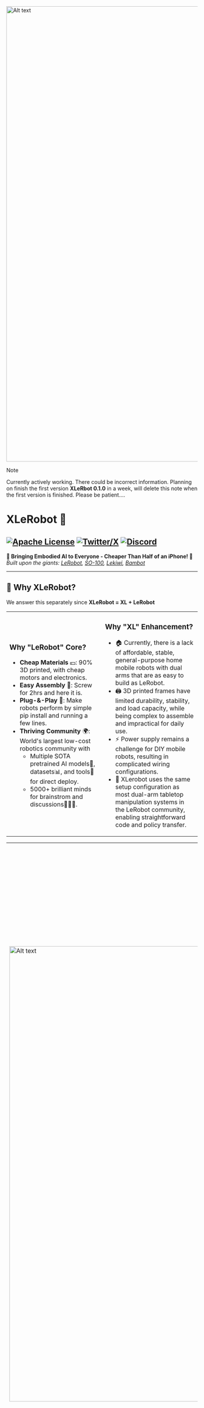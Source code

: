 <img src="media/XLeRobot.png" alt="Alt text" width="1200" />

> [!NOTE] 
> Currently actively working. There could be incorrect information. Planning on finish the first version **XLeRbot 0.1.0** in a week, will delete this note when the first version is finished. Please be patient....

# XLeRobot 🤖

[![Apache License](https://img.shields.io/badge/License-Apache%202.0-blue.svg)](https://opensource.org/licenses/Apache-2.0)
[![Twitter/X](https://img.shields.io/twitter/follow/VectorWang?style=social)](https://twitter.com/VectorWang2)
[![Discord](https://dcbadge.vercel.app/api/server/C5P34WJ68S?style=flat)](https://discord.gg/s3KuuzsPFb)
---


**🚀 Bringing Embodied AI to Everyone - Cheaper Than Half of an iPhone! 📱**  
*Built upon the giants: [LeRobot](https://github.com/huggingface/lerobot), [SO-100](https://github.com/TheRobotStudio/SO-ARM100), [Lekiwi](https://github.com/SIGRobotics-UIUC/LeKiwi), [Bambot](https://github.com/timqian/bambot)*

---

## 🌟 Why XLeRobot?  
We answer this separately since    **XLeRobot = XL + LeRobot**
<table>
  <tr>
    <td width="50%">
      
### Why "LeRobot" Core?
- **Cheap Materials** 💴: 90% 3D printed, with cheap motors and electronics.
- **Easy Assembly** 🔨: Screw for 2hrs and here it is.
- **Plug-&-Play** 🧩: Make robots perform by simple pip install and running a few lines.
- **Thriving Community** 🌍:
  World's largest low-cost robotics community with
  - Multiple SOTA pretrained AI models🧠, datasets📊, and tools🔨 for direct deploy. 
  - 5000+ brilliant minds for brainstrom and discussions🧑‍🤝‍🧑.     
    </td>
    <td width="50%">
    
### Why "XL" Enhancement? 
- 🏠 Currently, there is a lack of affordable, stable, general-purpose home mobile robots with dual arms that are as easy to build as LeRobot.
- 🖨️ 3D printed frames have limited durability, stability, and load capacity, while being complex to assemble and impractical for daily use.
- ⚡ Power supply remains a challenge for DIY mobile robots, resulting in complicated wiring configurations.
- 🤖 XLerobot uses the same setup configuration as most dual-arm tabletop manipulation systems in the LeRobot community, enabling straightforward code and policy transfer.   
    </td>
  </tr>
</table>


<table>
  <tr>
    <td width="35%">
      <img src="media/realpic_2.jpg" alt="Alt text" width="1200" />
    </td>
    <td width="65%">
      
### Overall advantages/goals of XLeRobot

- **Cost-effective** 💴: complete make under $700 , with upgrades from existing SO100Arm and Lekiwi for less than $250 .
- **Easy upgrade** ⏫ (physical and electrical) for **Lekiwi** and **SO100**
    - No motor id changes or hardware modifications needed
    - Directly transfer your trained policy from tabletop SO100 arm to here
- **Practical and reliable** 💪: capable of completing many daily tasks performed by $20,000 dual-arm mobile robots on the market.
    - Such as: open doors🚪, serve drinks☕, clean tables🧹, moving clothes to baskets👕, grab from the fridge🍱, etc.
    - More tasks demonstrated in the Lerobot hackathon in [Shanghai](https://www.youtube.com/watch?v=1oXvINlYsls&ab_channel=SeeedStudio) and [Mountain View](https://x.com/asierarranz/status/1905306686648132061).
    - **Note**: Currently not designed for tasks requiring in-hand dexterity 🤹, heavy lifting (over 1kg per arm) 🏋️, or highly dynamic movements 🏃
- **Rich open-source resources** 📕
    - Lerobot's plug-and-play code🧩 and numerous AI models🧠
    - Supported by an active, growing community of contributors🧑‍🤝‍🧑

    </td>
  </tr>
</table>



---
## 🎯 Demo 0.0.5
> [!NOTE]
> Currently just a single arm version by directly implementing Lekiwi, teleoped by the other follower arm. 3x speed.

https://github.com/user-attachments/assets/2e9eb3c9-af16-4af2-8748-8f936278c8eb

---

## 🛠️ Total Cost TODO
> [!NOTE] 
> We want XLeRobot to be powerful, so there's only a 12V version.
> Doesn't include cost of 3D printing

| Price| US  | EU  | CN |
|---------|----:|----:|----:|
| **Build from Scratch** |  **$XX**  |  **€XX**  |  **¥XX**  |
| **Build from 2 SO100 arms**  |  **$XX**  |  **€XX**  |  **¥XX**  |
| **Build from 1 Lekiwi** |  **$XX**  |  **€XX**  |  **¥XX**  |
| **Build from 1 Lekiwi and 1 SO100 arm** |  **$XX**  |  **€XX**  |  **¥XX**  |

For details please see [Bill of Materials](BOM.md).

---
---
## 🚀 Get Started（Detailed Tutorial）TODO
> [!NOTE] 
> I am a hardware rookie myself, so I want to make sure this tutorial is friendly to every fellow rookie.
1. **Buy your parts**: [Bill of Materials](BOM.md)
2. **Print your stuff**: 3D printing instructions
3. Avengers: **Assemble**!
4. **Software**: Get your robot moving!
---
---
> [!NOTE] 
> The content above provides efficient instructions for building the **XLeRobot**. The content below explains the project's purpose and vision in greater detail.

## 🛠️ Hardware Intro 🛠️

**XLeRobot** = Lekiwi + 1x SO100 arm + **IKEA RÅSKOG Cart** + **Anker Battery**

= 2x SO100 Arms + 3x omni wheels + RasberryPi + **IKEA RÅSKOG Cart** + **Anker Battery**

> [!NOTE]
> *All compute handled by your PC - Raspberry Pi only manages data communication via wifi 📶*

<table>
  <tr>
    <td width="50%">
      
### Why IKEA RÅSKOG Cart?
- 🌎 Global availability with standardized design
- 💰 Cheap
- 🏗️ Simple structure yet sturdy construction
- 🔧 Metal Mesh bottom enables easy mounting of components
- 📦 Perfect for storage and transportation of items
- 📏 Ideal height for common household surfaces—from stovetop to coffee table
<img src="media/realpic_back.jpg" alt="Alt text" width="250" />
    </td>
    <td width="50%">
    
### Why Anker SOLIX C300 Power Station? 
- 🌍 Global availability
- ⚡ 288Wh capacity, 300W maximum output power, 280W maximum charging power
- 🔌 Powers both 12V arms, base, and Raspberry Pi at full capacity through three Type-C charging cables—eliminating complex wiring system
- 🔋 Exceptional battery life: 10 hours with normal use, 6 hours under intensive operation, and only 1 hour to fully charge
- 💡 Integrated lighting for nighttime operation
- ☀️ Optional solar panel mounting for continuous power supply
- 🎒 Versatile and detachable—serves beyond robotics in daily life as emergency backup power or camping power source
<img src="media/realpic_battery.jpg" alt="Alt text" width="250" />
    </td>
  </tr>
</table>


---

## 💻 Software Intro 💻
Here's a general idea of how you can control the robot and make it smart:

### 🕹️ Basic Control

- **Joint** (motor angle) control → leader-follower arm control

- **End effector pose** control → VR remote control
  
> [!NOTE]
> For the first version we mainly focus on the hardware. The LeRobot code hasn't been modified yet. You can run the original Lekiwi demo by connecting one arm to the RaspberryPi and another arm to the desktop to recreate the Demo 0.0.5 by remote control. The Lerobot code for XLeRobot will be soon updated with highest priority.


### 🧠 Paths towards General Embodied Machine Intelligence

**Two main approaches for making robots intelligent, reflecting the primary methods in current academic robotics manipulation research** (This is a simplified comparison, as many works combine benefits from both approaches. And all the statements below are my personal opinions, they might not be correct. Just for your reference, open to discussions.)

<table>
  <tr>
    <td width="50%">
      
### 🕸️End to End Visual-motor Policy (VLA)

(Please don’t judge me for this since i am not an expert in VLMs and VLAs)

- Most used recently on Lerobot
- E.g. Pi-0, GR0OT, RT-1, RT-2, RDT, etc.
- 👍 **Pros**:
  - Doesn't need accurate calibration when it comes to direct joint control (perfect for current lerobot
  - Enables direct learning from visual input to motor actions
  - Can learn complex behaviors from demonstration data
- 👎 **Cons**:
  - Often requires large amounts of training data
  - Can be computationally expensive during training phase
  - Less interpretable
  - Challenge in generalization to novel tasks without additional training
  - May struggle with long-horizon planning compared to explicit planning methods
  - Performance highly dependent on data quality and diversity
    </td>
    <td width="50%">
### 🌎Hierarchical Sim2real/World Model that Understand and Predict Physics🌎

- **General idea**: Requires a (world) model to "understand" the physics and dynamics of the task/world and predict the next states. 
  - E.g. Explicit physics models, latent models (JEPA), video generation (Cosmos)
  - Policy approaches: RL-based or Optimization-based (MPC), or hybrid
  - Key techniques: Diffusion models, real2sim2real, object segmentation
  - Applications: Contact-rich tasks, non-prehensile manipulation, dynamic tasks
- 👍**Pros**:
  - Physics understanding enables action interpretation and modification
  - Can learn without human demonstrations
  - Offers interpretability and explainability
  - Supports counterfactual reasoning
  - More sample-efficient than end-to-end approaches
  - Better at long-horizon planning
- 👎**Cons**:
  - Normally require an accurate robot model (current LeRobot calibration method doesn't really fulfill this) 
  - Hierarchical failure points (perception, segmentation, model mismatch)
  - Sim2real gap remains challenging
  - Task-specific action strategies limit transfer
  - Difficulty modeling complex contacts and friction
  - Integration challenges between components 

    </td>
  </tr>
</table>





### 🔈🇦🇩 Ads time:
- **Our lab**: [Rice RobotPI Lab](https://robotpilab.github.io/)
    - One of our visions: use [Caging in Time](https://robotpilab.github.io/publication/caging/) and Funnel-based Manipulation methodology to realize robust object manipulation under imperfect real world situations perception noise, network lag, [contact rich](https://robotpilab.github.io/publication/collision-inclusive-manipulation/), etc.
- **Simulation platform** (my personal preference): [Maniskill](https://www.maniskill.ai/)
    - 🚀Fast GPU acceleration for parallel simulations
    - 🎨Nice photorealistic visual by ray-tracing
    - 🪶Light-weight, consistent, easy to use (compared with Isaac Lab, in my opinion)
    - 🤖Support for [multiple robots](https://maniskill.readthedocs.io/en/latest/robots/index.html) (including [SO100 arm](https://x.com/Stone_Tao/status/1910101218241978537))


---
## Future Plans

### Hardware
<table>
  <tr>
    <td width="50%">
      
**Urgent**

- 🔧 Add two arm base options: clamp-held (current) or screw-mounted
- 🛠️ Add a connector plate that is fully compatible with the metal mesh of IKEA cart
    </td>
    <td width="50%">
    
**In the near future**

- 📸 Add a RealSense depth camera to the head complement the hand RGB cameras for precise environmental perception
- 👆 Basic tactile sensing
    </td>
  </tr>
</table>


> [!NOTE]
> While fancier upgrades are totally possible (like switching to a Jetson processor, upgrading the chassis, or using better motors), these would contradict this project's core mission: **creating the world's most affordable, easy-to-install, plug-and-play universal robot opensource platform**. But these upgrades can be listed as optional add-ons in the future instead of the main track.

### Software

(software updates will also depend on the development of LeRobot community)
<table>
  <tr>
    <td width="50%">
      
**Urgent**

- ⚙️ Basic control algorithms
- 🎮 Optimized end effector control
- 🎲 Maniskill simulation environment
- 🕶️ Quest3 VR control and teleop
- 🤖 Simple tasks using existing VLA models from Lerobot codebase
    </td>
    <td width="50%">
    
**In the near future**

- 🎯 AprilTag-based precise calibration
- 🗺️ Single RGBD camera autonomous navigation
- 🌐 Digital twin alignment for sim2real applications
- 🧠 World model and physics-based robust manipulation
- 💬 Connect with MCP to directly utilize LLMs
    </td>
  </tr>
</table>

---

## 🎯 Who is XLerobot For?

- 🚀 **Startups & Labs**: Build prototypes faster with the world's cheapest modular platform
- 👩🔬 **Self Researchers**: Experiment with embodied AI without breaking the bank 💸
- 🎓 **Education Heroes**:
  - High School Teachers: Bring cutting-edge robotics to STEM classes 🧪
  - University Professors: Affordable platform for robotics/AI courses 📚
  - Students: From beginners to researchers 🎒→🎓
- 🤖 **DIY Enthusiasts**: Perfect for indoor projects - plant care, delivery bots, home automation 🌱📦
---

## Limitations

(Hey, for this price, what more could you ask for?)

- 🔒 Fixed height—adding a stable lifting platform would significantly increase costs and assembly difficulty
- 📏 Smaller workspace compared to Aloha—though we try to fully utilize the workspace of SO100, the arm size does have limits—though XLeRobot can still handles the majority of its tasks
- ⚖️ Limited payload capacity for a single arm—that's why the IKEA cart is here
- 🛒 Base movement precision may be affected by the wheels of IKEA cart—can be addressed through closed-loop feedback control

All things considered—cost, community support, ease of assembly, and practical utility—XLeRobot stands out as the most compelling low-cost robot for indoor applications


---

### Main Contributors

Currently only [me](https://vector-wangel.github.io/) alone. This is just a very small brick on the pyramids, definitely not possible with [LeRobot](https://github.com/huggingface/lerobot), [SO-100](https://github.com/TheRobotStudio/SO-ARM100), [Lekiwi](https://github.com/SIGRobotics-UIUC/LeKiwi), and [Bambot](https://github.com/timqian/bambot). Thanks again for these detailed and professional projects done by their talented contributors.

Not affiliated with IKEA (but we love swedish meatball! 🍝)



